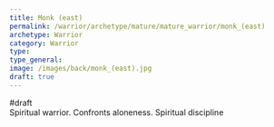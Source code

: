 ```yaml
---
title: Monk (east)
permalink: /warrior/archetype/mature/mature_warrior/monk_(east)
archetype: Warrior
category: Warrior
type: 
type_general: 
image: /images/back/monk_(east).jpg
draft: true
---
```

#draft   
Spiritual warrior. Confronts aloneness. Spiritual discipline
